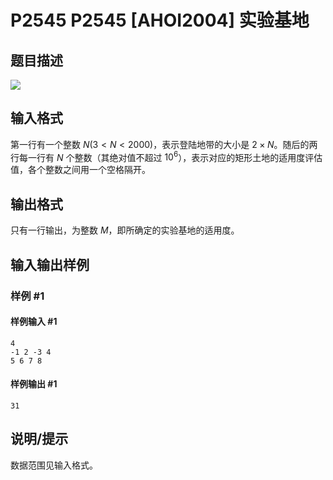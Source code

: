 # P2545 P2545 [AHOI2004] 实验基地

## 题目描述

![](https://cdn.luogu.com.cn/upload/pic/1656.png)

## 输入格式

第一行有一个整数 $N(3 < N < 2000)$，表示登陆地带的大小是 $2 \times N$。随后的两行每一行有 $N$ 个整数（其绝对值不超过 $10^6$），表示对应的矩形土地的适用度评估值，各个整数之间用一个空格隔开。

## 输出格式

只有一行输出，为整数 $M$，即所确定的实验基地的适用度。

## 输入输出样例

### 样例 #1

#### 样例输入 #1

```
4
-1 2 -3 4
5 6 7 8
```

#### 样例输出 #1

```
31
```

## 说明/提示

数据范围见输入格式。
